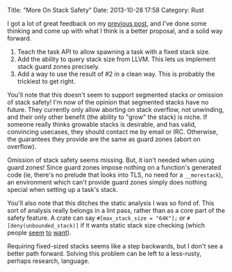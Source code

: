 Title: "More On Stack Safety"
Date: 2013-10-28 17:58
Category: Rust

I got a lot of great feedback on my [previous
post](http://cmr.github.io/blog/2013/10/21/on-stack-safety/), and I've done
some thinking and come up with what I think is a better proposal, and a solid
way forward.

<!-- more -->

1. Teach the task API to allow spawning a task with a fixed stack size.
2. Add the ability to query stack size from LLVM. This lets us implement stack
   guard zones precisely.
3. Add a way to use the result of #2 in a clean way. This is probably the
   trickiest to get right.

You'll note that this doesn't seem to support segmented stacks *or* omission
of stack safety! I'm now of the opinion that segmented stacks have no future.
They currently only allow aborting on stack overflow, not unwinding, and their
only other benefit (the ability to "grow" the stack) is niche. If someone
really thinks growable stacks is desirable, and has valid, convincing
usecases, they should contact me by email or IRC.  Otherwise, the guarantees
they provide are the same as guard zones (abort on overflow).

Omission of stack safety seems missing. But, it isn't needed when using guard
zones! Since guard zones impose nothing on a function's generated code (ie,
there's no prelude that looks into TLS, no need for a `__morestack`), an
environment which can't provide guard zones simply does nothing special when
setting up a task's stack.

You'll also note that this ditches the static analysis I was so fond of. This
sort of analysis really belongs in a lint pass, rather than as a core part of
the safety feature. A crate can say `#[max_stack_size = "64K"];` or
`#[deny(unbounded_stack)]` if it wants static stack size checking (which
people
[seem](http://www.reddit.com/r/rust/comments/1owhwi/on_stack_safety/ccwke1l)
[to](http://www.reddit.com/r/rust/comments/1owhwi/on_stack_safety/ccwjhpn)
[want](http://www.reddit.com/r/programming/comments/1owjmi/on_stack_safety_in_rust/ccwei0c)).

Requiring fixed-sized stacks seems like a step backwards, but I don't see a
better path forward. Solving this problem can be left to a less-rusty, perhaps
research, language.
